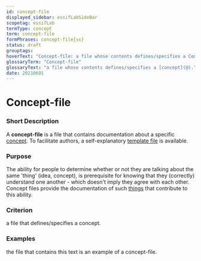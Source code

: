 ```yaml
---
id: concept-file
displayed_sidebar: essifLabSideBar
scopetag: essifLab
termType: concept
term: concept-file
formPhrases: concept-file{ss}
status: draft
grouptags:
hoverText: "Concept-file: a file whose contents defines/specifies a Concept."
glossaryTerm: "Concept-file"
glossaryText: "a file whose contents defines/specifies a [concept](@)."
date: 20210601
---
```


# Concept-file


### Short Description

A **concept-file** is a file that contains documentation about a specific [concept](@). To facilitate authors, a self-explanatory [template file](/tev1/concept-file.md) is available.

### Purpose

The ability for people to determine whether or not they are talking about the same 'thing' (idea, concept), is prerequisite for knowing that they (correctly) understand one another - which doesn't imply they agree with each other. Concept files provide the documentation of such [things](concept@) that contribute to this ability.

### Criterion

a file that defines/specifies a concept.

### Examples

the file that contains this text is an example of a concept-file.
